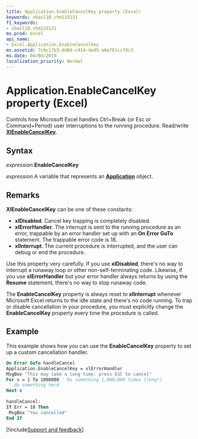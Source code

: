 ```yaml
---
title: Application.EnableCancelKey property (Excel)
keywords: vbaxl10.chm133131
f1_keywords:
- vbaxl10.chm133131
ms.prod: excel
api_name:
- Excel.Application.EnableCancelKey
ms.assetid: 7c9c17b3-dd04-c914-4ed5-a6ef81ccf0c3
ms.date: 04/04/2019
localization_priority: Normal
---
```



# Application.EnableCancelKey property (Excel)

Controls how Microsoft Excel handles Ctrl+Break (or Esc or Command+Period) user interruptions to the running procedure. Read/write **[XlEnableCancelKey](Excel.XlEnableCancelKey.md)**.


## Syntax

_expression_.**EnableCancelKey**

_expression_ A variable that represents an **[Application](Excel.Application(object).md)** object.


## Remarks

**XlEnableCancelKey** can be one of these constants:

- **xlDisabled**. Cancel key trapping is completely disabled.
- **xlErrorHandler**. The interrupt is sent to the running procedure as an error, trappable by an error handler set up with an **On Error GoTo** statement. The trappable error code is 18.
- **xlInterrupt**. The current procedure is interrupted, and the user can debug or end the procedure.

Use this property very carefully. If you use **xlDisabled**, there's no way to interrupt a runaway loop or other non-self-terminating code. Likewise, if you use **xlErrorHandler** but your error handler always returns by using the **Resume** statement, there's no way to stop runaway code.

The **EnableCancelKey** property is always reset to **xlInterrupt** whenever Microsoft Excel returns to the idle state and there's no code running. To trap or disable cancellation in your procedure, you must explicitly change the **EnableCancelKey** property every time the procedure is called.


## Example

This example shows how you can use the **EnableCancelKey** property to set up a custom cancellation handler.

```vb
On Error GoTo handleCancel 
Application.EnableCancelKey = xlErrorHandler 
MsgBox "This may take a long time: press ESC to cancel" 
For x = 1 To 1000000 ' Do something 1,000,000 times (long!) 
 ' do something here 
Next x 
 
handleCancel: 
If Err = 18 Then 
 MsgBox "You cancelled" 
End If
```




[!include[Support and feedback](~/includes/feedback-boilerplate.md)]